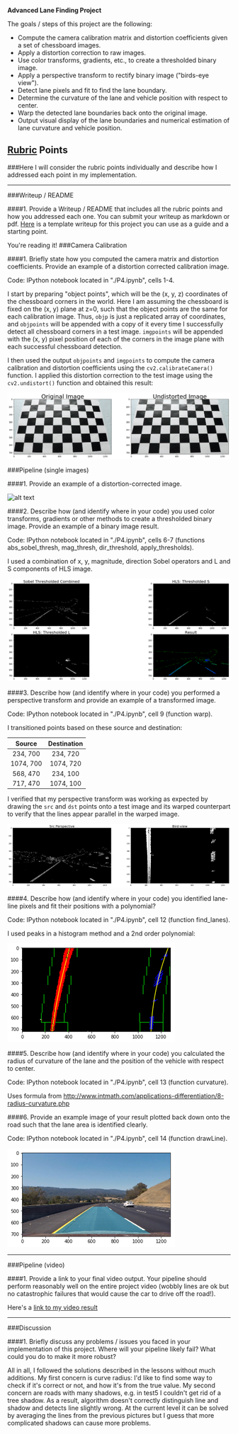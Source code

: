 **Advanced Lane Finding Project**

The goals / steps of this project are the following:

* Compute the camera calibration matrix and distortion coefficients given a set of chessboard images.
* Apply a distortion correction to raw images.
* Use color transforms, gradients, etc., to create a thresholded binary image.
* Apply a perspective transform to rectify binary image ("birds-eye view").
* Detect lane pixels and fit to find the lane boundary.
* Determine the curvature of the lane and vehicle position with respect to center.
* Warp the detected lane boundaries back onto the original image.
* Output visual display of the lane boundaries and numerical estimation of lane curvature and vehicle position.

[//]: # (Image References)

[image1]: ./chess.png "Undistorted"
[image2]: ./undistort_output.png "Road Transformed"
[image3]: ./binary.png "Binary Example"
[image4]: ./straight_bird.png "Warp Example"
[image5]: ./fit_lines.png "Fit Visual"
[image6]: ./result.png "Output"
[video1]: ./project_video_result.mp4 "Video"

## [Rubric](https://review.udacity.com/#!/rubrics/571/view) Points
###Here I will consider the rubric points individually and describe how I addressed each point in my implementation.  

---
###Writeup / README

####1. Provide a Writeup / README that includes all the rubric points and how you addressed each one.  You can submit your writeup as markdown or pdf.  [Here](https://github.com/udacity/CarND-Advanced-Lane-Lines/blob/master/writeup_template.md) is a template writeup for this project you can use as a guide and a starting point.  

You're reading it!
###Camera Calibration

####1. Briefly state how you computed the camera matrix and distortion coefficients. Provide an example of a distortion corrected calibration image.

Code: IPython notebook located in "./P4.ipynb", cells 1-4. 

I start by preparing "object points", which will be the (x, y, z) coordinates of the chessboard corners in the world. Here I am assuming the chessboard is fixed on the (x, y) plane at z=0, such that the object points are the same for each calibration image.  Thus, `objp` is just a replicated array of coordinates, and `objpoints` will be appended with a copy of it every time I successfully detect all chessboard corners in a test image.  `imgpoints` will be appended with the (x, y) pixel position of each of the corners in the image plane with each successful chessboard detection.  

I then used the output `objpoints` and `imgpoints` to compute the camera calibration and distortion coefficients using the `cv2.calibrateCamera()` function.  I applied this distortion correction to the test image using the `cv2.undistort()` function and obtained this result: 

![alt text][image1]

###Pipeline (single images)

####1. Provide an example of a distortion-corrected image.

![alt text][image2]

####2. Describe how (and identify where in your code) you used color transforms, gradients or other methods to create a thresholded binary image.  Provide an example of a binary image result.

Code: IPython notebook located in "./P4.ipynb", cells 6-7 (functions abs_sobel_thresh, mag_thresh, dir_threshold, apply_thresholds). 

I used a combination of x, y, magnitude, direction Sobel operators and L and S components of HLS image.

![alt text][image3]

####3. Describe how (and identify where in your code) you performed a perspective transform and provide an example of a transformed image.

Code: IPython notebook located in "./P4.ipynb", cell 9 (function warp). 

I transitioned points based on these source and destination:

| Source        | Destination   | 
|:-------------:|:-------------:| 
| 234, 700      | 234, 720      | 
| 1074, 700     | 1074, 720     |
| 568, 470      | 234, 100      |
| 717, 470      | 1074, 100     |


I verified that my perspective transform was working as expected by drawing the `src` and `dst` points onto a test image and its warped counterpart to verify that the lines appear parallel in the warped image.

![alt text][image4]

####4. Describe how (and identify where in your code) you identified lane-line pixels and fit their positions with a polynomial?

Code: IPython notebook located in "./P4.ipynb", cell 12 (function find_lanes). 

I used peaks in a histogram method and a 2nd order polynomial:

![alt text][image5]

####5. Describe how (and identify where in your code) you calculated the radius of curvature of the lane and the position of the vehicle with respect to center.

Code: IPython notebook located in "./P4.ipynb", cell 13 (function curvature).

Uses formula from http://www.intmath.com/applications-differentiation/8-radius-curvature.php 

####6. Provide an example image of your result plotted back down onto the road such that the lane area is identified clearly.

Code: IPython notebook located in "./P4.ipynb", cell 14 (function drawLine).

![alt text][image6]

---

###Pipeline (video)

####1. Provide a link to your final video output.  Your pipeline should perform reasonably well on the entire project video (wobbly lines are ok but no catastrophic failures that would cause the car to drive off the road!).

Here's a [link to my video result](./project_video_result.mp4)

---

###Discussion

####1. Briefly discuss any problems / issues you faced in your implementation of this project.  Where will your pipeline likely fail?  What could you do to make it more robust?

All in all, I followed the solutions described in the lessons without much additions. My first concern is curve radius: I'd like to find some way to check if it's correct or not, and how it's from the true value. My second concern are roads with many shadows, e.g. in test5 I couldn't get rid of a tree shadow. As a result, algorithm doesn't correctly distinguish line and shadow and detects line slightly wrong. At the current level it can be solved by averaging the lines from the previous pictures but I guess that more complicated shadows can cause more problems.

